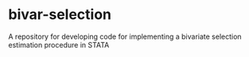 bivar-selection
===============

A repository for developing code for implementing a bivariate selection estimation procedure in STATA
